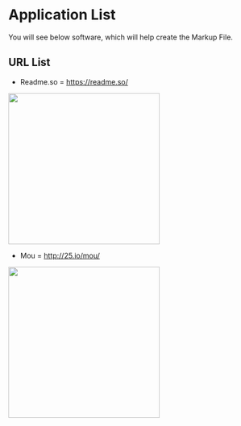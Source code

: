 
# Application List

You will see below software, which will help create the Markup File.



## URL List

- Readme.so = https://readme.so/
<img src="https://readme.so/readme.svg" width="300px"/>

- Mou = http://25.io/mou/
<img src="http://25.io/mou/img/mou_512x512.png" width="300px"/>
